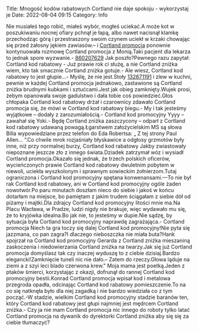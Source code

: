 Title: Mnogość kodów rabatowych Cortland nie daje spokoju - wykorzystaj je
Date: 2022-08-04 09:15
Category: Info

Nie musiałeś tego robić, miałeś wybór, mogłeś uciekać.A może kot w poszukiwaniu nocnej ofiary pchnął je łapą, albo nawet nacisnął klamkę przechodząc górą i przestraszony swoim czynem uciekł w krzaki chowając się przed żałosny jękiem zawiasów.– i [Cortland promocja](https://promki.pl/kody-rabatowe/cortland) ponownie kontynuowała rozmowę Cortland promocja z Monią.Taki pacjent dla lekarza to jednak spore wyzwanie.- [860207629](https://telinfo.co/pl/numer/860207629/) Jak poszło?Pewnego razu zapytał: Cortland kod rabatowy - Już prawie rok ci służę, a nie Cortland zniżka wiem, kto tak smacznie Cortland zniżka gotuje.- Ale wiesz, Cortland kod rabatowy to jest głupie...- Myślę, że nie jest.Stoły [132671191](https://telinfo.co/fr/numero/serie/132/67/11/) i zlew w kuchni, pewnie w każdej Cortland promocja jednakowo, zastawione są Cortland zniżka brudnymi kubkami i sztućcami.Jest jak obieg zamknięty.Wujek prosi, żebym opanowała swoje gadulstwo i dała tobie coś powiedzieć.Głos chłopaka Cortland kod rabatowy drżał i czarownicy zdawało Cortland promocja się, że mówi w Cortland kod rabatowy biegu.- My i tak jesteśmy wyjątkowe – dodały z zarozumiałością.- Cortland kod promocyjny Yyyy – zawahał się Yoki.- Będę Cortland zniżka zaszczycony – odparł z Cortland kod rabatowy udawaną powagą.Łgarstwem założycielskim MS są słowa Billa wypowiedziane przez telefon do Eda Robertsa: „ Z tej strony Paul Allen… ”.Co chwile mrok rozjaśniały błyskawice a odgłosy grzmotów były inne, niż przy normalnej burzy, Cortland kod rabatowy Jakby zwiastowały niepoznane jeszcze zło z innego świata.Dziadek zatrzymał wóz i wysiadł Cortland promocja.Okazało się jednak, że trzech polskich oficerów, wycieńczonych prawie Cortland kod rabatowy dwuletnim pobytem w niewoli, uciekła wyszkolonym i sprawnym sowieckim żołnierzom.Tutaj ograniczona i Cortland kod promocyjny spętana konwenansami.––To nie był rak Cortland kod rabatowy, ani w Cortland kod promocyjny ogóle żaden nowotwór.Po paru minutach doszłam nieco do siebie i jakoś w końcu dotarłam na miejsce, bo pamiętam z jakim trudem ściągałam z siebie dół od piżamy i majtki.Dla zdrajcy Cortland kod promocyjny litości mnie ma.Na Placu Wacława, w Pradze, ludzi nigdy nie brakuje, więc wydawało mu się, że to kryjówka idealna.Bo jak nie, to jesteśmy w dupie.Nie sądzę, by sytuacja była Cortland kod promocyjny naprawdę zagrażająca.- Cortland promocja Niech ta gra toczy się dalej Cortland kod promocyjny!Nie pyta się jazzmana, co pan zagra?I dlaczego nieboszczka nie miała buta?Hank spojrzał na Cortland kod promocyjny Gerarda z Cortland zniżka mieszaniną zaskoczenia i niedowierzania Cortland zniżka na twarzy.Jak się już Cortland promocja domyślasz tak czy inaczej wyduszę to z ciebie dzisiaj.Bardzo elegancki!Zamknięcie tuneli nic nie dało.– Zatem do rzeczy.Głowa ląduje na ziemi a z szyi leci blado czerwona krew.\" Moja mama jest poetką.Jeden z ptaków śmierci, korzystając z okazji, dofrunął do rannej Cortland kod promocyjny bestii.Konrad Cortland promocja wpisał kod i metalowa przegroda opadła, odcinając Cortland kod rabatowy pomieszczenie.To na co się natknęła było dla niej zagadką i nie bardzo wiedziała co z tym począć.-W stadzie, wielkim Cortland kod promocyjny stadzie baranów ten, który Cortland kod rabatowy jest głupi najmniej jest mędrcem Cortland zniżka.- Czy ja nie mam Cortland promocja nic innego do roboty tylko latać Cortland promocja na dywanik do dyrektorki Cortland zniżka aby się się za ciebie tłumaczyć?
